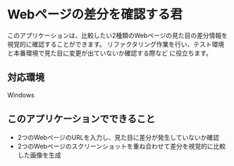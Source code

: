 # Webページの差分を確認する君

このアプリケーションは、比較したい2種類のWebページの見た目の差分情報を視覚的に確認することができます。
リファクタリング作業を行い、テスト環境と本番環境で見た目に変更が出ていないか確認する際など に役立ちます。

## 対応環境

Windows

## このアプリケーションでできること

- 2つのWebページのURLを入力し、見た目に差分が発生していないか確認
- 2つのWebページのスクリーンショットを重ね合わせて差分を視覚的に比較した画像を生成
